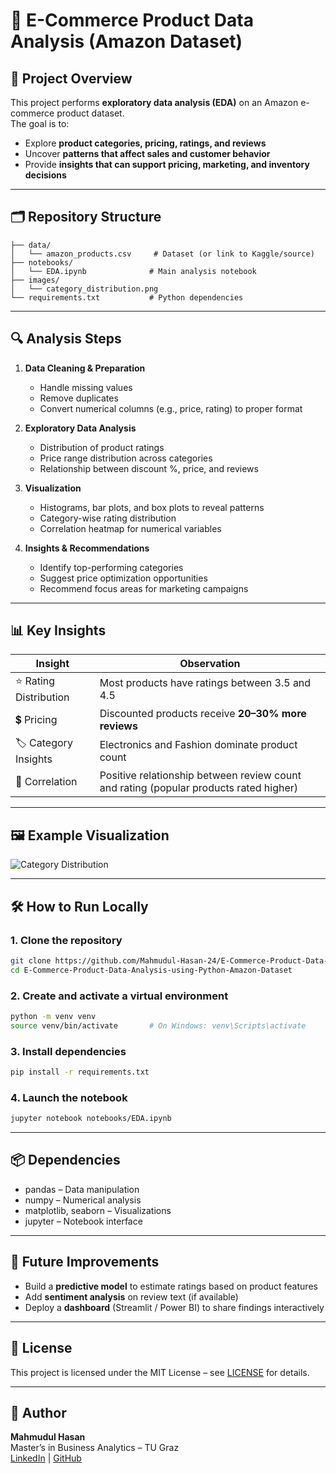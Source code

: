 # 🛒 E-Commerce Product Data Analysis (Amazon Dataset)

## 📌 Project Overview
This project performs **exploratory data analysis (EDA)** on an Amazon e-commerce product dataset.  
The goal is to:
- Explore **product categories, pricing, ratings, and reviews**
- Uncover **patterns that affect sales and customer behavior**
- Provide **insights that can support pricing, marketing, and inventory decisions**

---

## 🗂 Repository Structure
```
├── data/
│   └── amazon_products.csv     # Dataset (or link to Kaggle/source)
├── notebooks/
│   └── EDA.ipynb              # Main analysis notebook
├── images/
│   └── category_distribution.png
└── requirements.txt           # Python dependencies
```

---

## 🔍 Analysis Steps

1. **Data Cleaning & Preparation**
   - Handle missing values
   - Remove duplicates
   - Convert numerical columns (e.g., price, rating) to proper format

2. **Exploratory Data Analysis**
   - Distribution of product ratings
   - Price range distribution across categories
   - Relationship between discount %, price, and reviews

3. **Visualization**
   - Histograms, bar plots, and box plots to reveal patterns
   - Category-wise rating distribution
   - Correlation heatmap for numerical variables

4. **Insights & Recommendations**
   - Identify top-performing categories
   - Suggest price optimization opportunities
   - Recommend focus areas for marketing campaigns

---

## 📊 Key Insights

| Insight | Observation |
|--------|-------------|
| ⭐ Rating Distribution | Most products have ratings between 3.5 and 4.5 |
| 💲 Pricing | Discounted products receive **20–30% more reviews** |
| 🏷 Category Insights | Electronics and Fashion dominate product count |
| 🔗 Correlation | Positive relationship between review count and rating (popular products rated higher) |

---

## 🖼 Example Visualization
![Category Distribution](images/category_distribution.png)

---

## 🛠 How to Run Locally

### 1. Clone the repository
```bash
git clone https://github.com/Mahmudul-Hasan-24/E-Commerce-Product-Data-Analysis-using-Python-Amazon-Dataset.git
cd E-Commerce-Product-Data-Analysis-using-Python-Amazon-Dataset
```

### 2. Create and activate a virtual environment
```bash
python -m venv venv
source venv/bin/activate       # On Windows: venv\Scripts\activate
```

### 3. Install dependencies
```bash
pip install -r requirements.txt
```

### 4. Launch the notebook
```bash
jupyter notebook notebooks/EDA.ipynb
```

---

## 📦 Dependencies
- pandas – Data manipulation
- numpy – Numerical analysis
- matplotlib, seaborn – Visualizations
- jupyter – Notebook interface

---

## 🚀 Future Improvements
- Build a **predictive model** to estimate ratings based on product features  
- Add **sentiment analysis** on review text (if available)  
- Deploy a **dashboard** (Streamlit / Power BI) to share findings interactively  

---

## 📜 License
This project is licensed under the MIT License – see [LICENSE](LICENSE) for details.

---

## 👤 Author
**Mahmudul Hasan**  
Master’s in Business Analytics – TU Graz  
[LinkedIn](https://www.linkedin.com/) | [GitHub](https://github.com/Mahmudul-Hasan-24)
